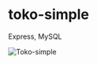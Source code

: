 # toko-simple
Express, MySQL


![Toko-simple](https://user-images.githubusercontent.com/62735019/164883085-e1435913-142f-4337-9651-01e04fa5af65.png)

